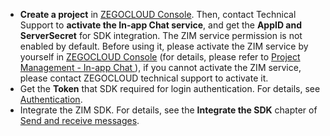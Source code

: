 - **Create a project** in [ZEGOCLOUD Console](https://console.zegocloud.com). Then, contact Technical Support to **activate the In-app Chat service**, and get the **AppID and ServerSecret** for SDK integration. The ZIM service permission is not enabled by default. Before using it, please activate the ZIM service by yourself in [ZEGOCLOUD Console](https://console.zegocloud.com) (for details, please refer to [Project Management - In-app Chat ](#15174)), if you cannot activate the ZIM service, please contact ZEGOCLOUD technical support to activate it.
- Get the **Token** that SDK required for login authentication. For details, see [Authentication](!token_authentication/token_authentication).
- Integrate the ZIM SDK. For details, see the **Integrate the SDK** chapter of [Send and receive messages](!Implementation_of_sending_and_receiving).



















